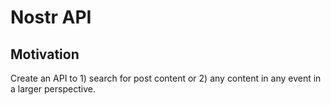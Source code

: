 # Nostr API

## Motivation

Create an API to 1) search for post content or 2) any content in any event in a larger perspective.

